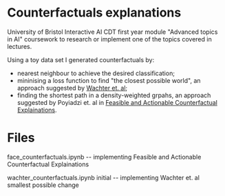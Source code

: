 # Counterfactuals explanations
University of Bristol Interactive AI CDT first year module "Advanced topics in AI" coursework to research or implement one of the topics covered in lectures.

Using a toy data set I generated counterfactuals by:
- nearest neighbour to achieve the desired classification;
- mininising a loss function to find "the closest possible world", an approach suggested by [Wachter et. al][wachter];
- finding the shortest path in a density-weighted grpahs, an approach suggested by Poyiadzi et. al in [Feasible and Actionable Counterfactual Explainations][face].

# Files
face_counterfactuals.ipynb -- implementing Feasible and Actionable Counterfactual Explainations

wachter_counterfactuals.ipynb 	initial -- implementing Wachter et. al smallest possible change



   [wachter]: <https://papers.ssrn.com/sol3/papers.cfm?abstract_id=3063289>
   [face]: <https://dl.acm.org/doi/10.1145/3375627.3375850r>
   


